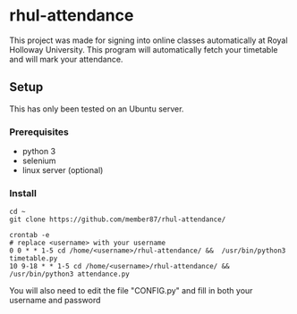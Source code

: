 # rhul-attendance
This project was made for signing into online classes automatically at Royal Holloway University. This program will automatically fetch your timetable and will mark your attendance.

## Setup
This has only been tested on an Ubuntu server.

### Prerequisites
- python 3
- selenium
- linux server (optional)

### Install
```shell
cd ~
git clone https://github.com/member87/rhul-attendance/

crontab -e
# replace <username> with your username
0 0 * * 1-5 cd /home/<username>/rhul-attendance/ &&  /usr/bin/python3 timetable.py
10 9-18 * * 1-5 cd /home/<username>/rhul-attendance/ && /usr/bin/python3 attendance.py
```

You will also need to edit the file "CONFIG.py" and fill in both your username and password
